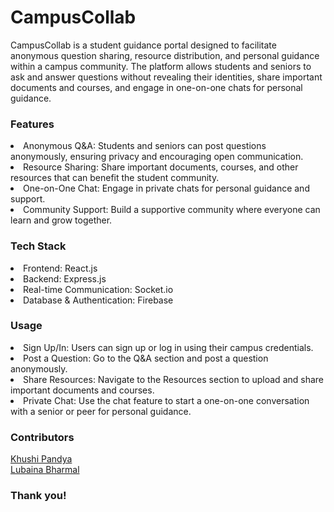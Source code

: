 # CampusCollab

<p>CampusCollab is a student guidance portal designed to facilitate anonymous question sharing, resource distribution, and personal guidance within a campus community. The platform allows students and seniors to ask and answer questions without revealing their identities, share important documents and courses, and engage in one-on-one chats for personal guidance.</p>

### Features
<li>Anonymous Q&A: Students and seniors can post questions anonymously, ensuring privacy and encouraging open communication.
<li>Resource Sharing: Share important documents, courses, and other resources that can benefit the student community.
<li>One-on-One Chat: Engage in private chats for personal guidance and support.
<li>Community Support: Build a supportive community where everyone can learn and grow together.

### Tech Stack
<li>Frontend: React.js
<li>Backend: Express.js
<li>Real-time Communication: Socket.io
<li>Database & Authentication: Firebase

### Usage
<li>Sign Up/In:
Users can sign up or log in using their campus credentials.
<li>Post a Question:
Go to the Q&A section and post a question anonymously.
<li>Share Resources:
Navigate to the Resources section to upload and share important documents and courses.
<li>Private Chat:
Use the chat feature to start a one-on-one conversation with a senior or peer for personal guidance.

### Contributors
<a href="https://github.com/khushi-79"> Khushi Pandya </a><br>
<a href="https://github.com/lubaina5277"> Lubaina Bharmal </a>

### Thank you!
